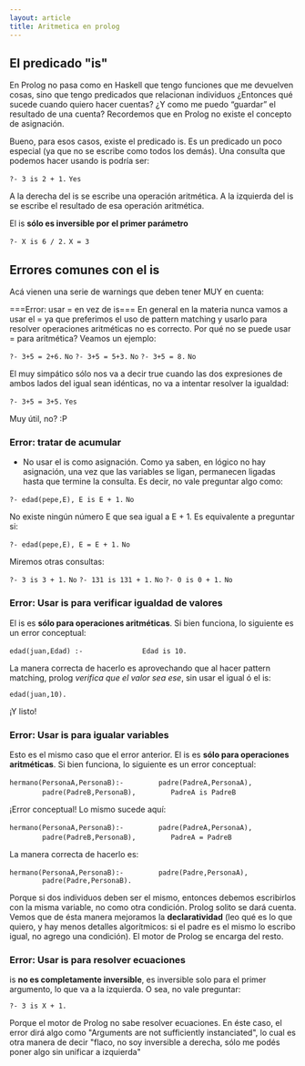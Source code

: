 ```yaml
---
layout: article
title: Aritmetica en prolog
---
```

El predicado "is"
-----------------

En Prolog no pasa como en Haskell que tengo funciones que me devuelven cosas, sino que tengo predicados que relacionan individuos ¿Entonces qué sucede cuando quiero hacer cuentas? ¿Y como me puedo “guardar” el resultado de una cuenta? Recordemos que en Prolog no existe el concepto de asignación.

Bueno, para esos casos, existe el predicado is. Es un predicado un poco especial (ya que no se escribe como todos los demás). Una consulta que podemos hacer usando is podría ser:

`?- 3 is 2 + 1.`
`Yes`

A la derecha del is se escribe una operación aritmética. A la izquierda del is se escribe el resultado de esa operación aritmética.

El is **sólo es inversible por el primer parámetro**

`?- X is 6 / 2.`
`X = 3`

Errores comunes con el is
-------------------------

Acá vienen una serie de warnings que deben tener MUY en cuenta:

===Error: usar = en vez de is=== En general en la materia nunca vamos a usar el = ya que preferimos el uso de pattern matching y usarlo para resolver operaciones aritméticas no es correcto. Por qué no se puede usar = para aritmética? Veamos un ejemplo:

`?- 3+5 = 2+6.`
`No`
`?- 3+5 = 5+3.`
`No`
`?- 3+5 = 8.`
`No`

El muy simpático sólo nos va a decir true cuando las dos expresiones de ambos lados del igual sean idénticas, no va a intentar resolver la igualdad:

`?- 3+5 = 3+5.`
`Yes`

Muy útil, no? :P

### Error: tratar de acumular

-   No usar el is como asignación. Como ya saben, en lógico no hay asignación, una vez que las variables se ligan, permanecen ligadas hasta que termine la consulta. Es decir, no vale preguntar algo como:

`?- edad(pepe,E), E is E + 1.`
`No`

No existe ningún número E que sea igual a E + 1. Es equivalente a preguntar si:

`?- edad(pepe,E), E = E + 1.`
`No`

Miremos otras consultas:

`?- 3 is 3 + 1.`
`No`
`?- 131 is 131 + 1.`
`No`
`?- 0 is 0 + 1.`
`No`

### Error: Usar is para verificar igualdad de valores

El is es **sólo para operaciones aritméticas**. Si bien funciona, lo siguiente es un error conceptual:

`edad(juan,Edad) :- `
`             Edad is 10.`

La manera correcta de hacerlo es aprovechando que al hacer pattern matching, prolog *verifica que el valor sea ese*, sin usar el igual ó el is:

`edad(juan,10).`

¡Y listo!

### Error: Usar is para igualar variables

Esto es el mismo caso que el error anterior. El is es **sólo para operaciones aritméticas**. Si bien funciona, lo siguiente es un error conceptual:

`hermano(PersonaA,PersonaB):-`
`        padre(PadreA,PersonaA),`
`        padre(PadreB,PersonaB),`
`        PadreA is PadreB`

¡Error conceptual! Lo mismo sucede aquí:

`hermano(PersonaA,PersonaB):-`
`        padre(PadreA,PersonaA),`
`        padre(PadreB,PersonaB),`
`        PadreA = PadreB`

La manera correcta de hacerlo es:

`hermano(PersonaA,PersonaB):-`
`        padre(Padre,PersonaA),`
`        padre(Padre,PersonaB).`

Porque si dos individuos deben ser el mismo, entonces debemos escribirlos con la misma variable, no como otra condición. Prolog solito se dará cuenta. Vemos que de ésta manera mejoramos la **declaratividad** (leo qué es lo que quiero, y hay menos detalles algorítmicos: si el padre es el mismo lo escribo igual, no agrego una condición). El motor de Prolog se encarga del resto.

### Error: Usar is para resolver ecuaciones

is **no es completamente inversible**, es inversible solo para el primer argumento, lo que va a la izquierda. O sea, no vale preguntar:

`?- 3 is X + 1.`

Porque el motor de Prolog no sabe resolver ecuaciones. En éste caso, el error dirá algo como "Arguments are not sufficiently instanciated", lo cual es otra manera de decir "flaco, no soy inversible a derecha, sólo me podés poner algo sin unificar a izquierda"
